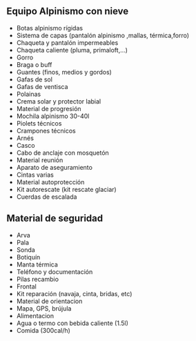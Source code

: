 ## Equipo Alpinismo con nieve

- Botas alpinismo rígidas
- Sistema de capas (pantalón alpinismo ,mallas, térmica,forro)
- Chaqueta y pantalón impermeables
- Chaqueta caliente (pluma, primaloft,…)
- Gorro
- Braga o buff
- Guantes (finos, medios y gordos)
- Gafas de sol
- Gafas de ventisca
- Polainas
- Crema solar y protector labial
- Material de progresión
- Mochila alpinismo 30-40l
- Piolets técnicos
- Crampones técnicos
- Arnés
- Casco
- Cabo de anclaje con mosquetón
- Material reunión
- Aparato de aseguramiento
- Cintas varias
- Material autoprotección
- Kit autorescate (kit rescate glaciar)
- Cuerdas de escalada

## Material de seguridad

- Arva
- Pala
- Sonda
- Botiquín
- Manta térmica
- Teléfono y documentación
- Pilas recambio
- Frontal
- Kit reparación (navaja, cinta, bridas, etc)
- Material de orientacion
- Mapa, GPS, brújula
- Alimentacion
- Agua o termo con bebida caliente (1.5l)
- Comida (300cal/h)
